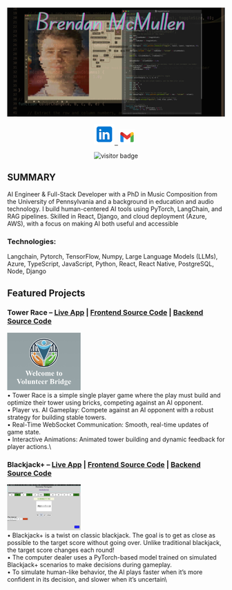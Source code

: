 ![Header](Brendan.jpg)

<p align="center">
  <a href="https://linkedin.com/in/brendangmcmullen/" target="_blank" rel="noopenernoreferrer"><img class="linkedin-icon" src="icons8-linkedin-48.png">&nbsp;&nbsp;</a>
  <a href="mailto:brendangmcmullen@gmail.com" target="_blank" rel="noopener noreferrer"><img height="35" src="./icons8-gmail-48.png"></a>&nbsp;&nbsp;
</p>


<p align="center">
  <img src="https://visitor-badge.laobi.icu/badge?page_id=bgmcmullen&left_color=green&right_color=red" width="110px" alt="visitor badge"/>
</p>

## SUMMARY
AI Engineer & Full-Stack Developer with a PhD in Music Composition from the University of Pennsylvania and a background in education and audio technology. I build human-centered AI tools using PyTorch, LangChain, and RAG pipelines. Skilled in React, Django, and cloud deployment (Azure, AWS), with a focus on making AI both useful and accessible
### Technologies: 
Langchain, Pytorch, TensorFlow, Numpy, Large Language Models (LLMs), Azure, TypeScript, JavaScript, Python, React, React Native, PostgreSQL, Node, Django

## Featured Projects

### Tower Race – [Live App](https://tower-race.netlify.app/) | [Frontend Source Code](https://github.com/bgmcmullen/tower-race-frontend) | [Backend Source Code](https://github.com/bgmcmullen/tower-race-server)
<img src="VB-5.png" style='width: 170px;'>\
•	Tower Race is a simple single player game where the play must build and optimize their tower using bricks, competing against an AI opponent.\
•	Player vs. AI Gameplay: Compete against an AI opponent with a robust strategy for building stable towers.\
•	Real-Time WebSocket Communication: Smooth, real-time updates of game state.\
•	Interactive Animations: Animated tower building and dynamic feedback for player actions.\

### Blackjack+ – [Live App](https://black-jack4445.netlify.app) | [Frontend Source Code](https://github.com/bgmcmullen/BlackJack-plus) | [Backend Source Code](https://github.com/bgmcmullen/BlackJack-plus-server)
<img src="p1.png" style='width: 170px;'>\
•	Blackjack+ is a twist on classic blackjack. The goal is to get as close as possible to the target score without going over. Unlike traditional blackjack, the target score changes each round!\
•	The computer dealer uses a PyTorch-based model trained on simulated Blackjack+ scenarios to make decisions during gameplay.\
•	To simulate human-like behavior, the AI plays faster when it’s more confident in its decision, and slower when it’s uncertain\

